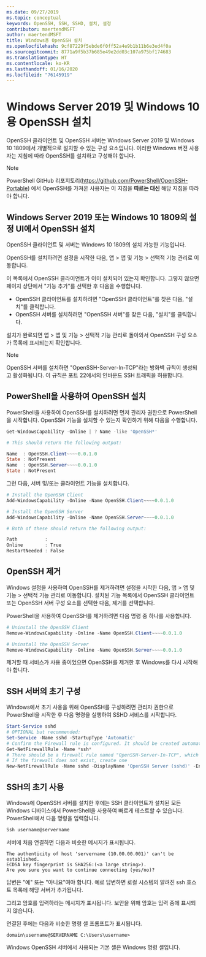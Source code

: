 ```yaml
---
ms.date: 09/27/2019
ms.topic: conceptual
keywords: OpenSSH, SSH, SSHD, 설치, 설정
contributor: maertendMSFT
author: maertendMSFT
title: Windows용 OpenSSH 설치
ms.openlocfilehash: 9cf87229f5ebde6f0ff52a4e9b1b11b6e3ed4f0a
ms.sourcegitcommit: 8771a9f5b37b685e49e2dd03c107a975bf174683
ms.translationtype: HT
ms.contentlocale: ko-KR
ms.lasthandoff: 01/16/2020
ms.locfileid: "76145919"
---
```

# <a name="installation-of-openssh-for-windows-server-2019-and-windows-10"></a>Windows Server 2019 및 Windows 10용 OpenSSH 설치 #

OpenSSH 클라이언트 및 OpenSSH 서버는 Windows Server 2019 및 Windows 10 1809에서 개별적으로 설치할 수 있는 구성 요소입니다.
이러한 Windows 버전 사용자는 지침에 따라 OpenSSH를 설치하고 구성해야 합니다. 

> [!NOTE] 
> PowerShell GitHub 리포지토리(https://github.com/PowerShell/OpenSSH-Portable) 에서 OpenSSH를 가져온 사용자는 이 지침을 __따르는 대신__ 해당 지침을 따라야 합니다. 


## <a name="installing-openssh-from-the-settings-ui-on-windows-server-2019-or-windows-10-1809"></a>Windows Server 2019 또는 Windows 10 1809의 설정 UI에서 OpenSSH 설치

OpenSSH 클라이언트 및 서버는 Windows 10 1809의 설치 가능한 기능입니다. 

OpenSSH를 설치하려면 설정을 시작한 다음, 앱 > 앱 및 기능 > 선택적 기능 관리로 이동합니다. 

이 목록에서 OpenSSH 클라이언트가 이미 설치되어 있는지 확인합니다. 그렇지 않으면 페이지 상단에서 "기능 추가"를 선택한 후 다음을 수행합니다. 

* OpenSSH 클라이언트를 설치하려면 "OpenSSH 클라이언트"를 찾은 다음, "설치"를 클릭합니다. 
* OpenSSH 서버를 설치하려면 "OpenSSH 서버"를 찾은 다음, "설치"를 클릭합니다. 

설치가 완료되면 앱 > 앱 및 기능 > 선택적 기능 관리로 돌아와서 OpenSSH 구성 요소가 목록에 표시되는지 확인합니다.

> [!NOTE]
> OpenSSH 서버를 설치하면 "OpenSSH-Server-In-TCP"라는 방화벽 규칙이 생성되고 활성화됩니다. 이 규칙은 포트 22에서의 인바운드 SSH 트래픽을 허용합니다. 

## <a name="installing-openssh-with-powershell"></a>PowerShell을 사용하여 OpenSSH 설치 

PowerShell을 사용하여 OpenSSH를 설치하려면 먼저 관리자 권한으로 PowerShell을 시작합니다.
OpenSSH 기능을 설치할 수 있는지 확인하기 위해 다음을 수행합니다.

```powershell
Get-WindowsCapability -Online | ? Name -like 'OpenSSH*'

# This should return the following output:

Name  : OpenSSH.Client~~~~0.0.1.0
State : NotPresent
Name  : OpenSSH.Server~~~~0.0.1.0
State : NotPresent
```

그런 다음, 서버 및/또는 클라이언트 기능을 설치합니다.

```powershell
# Install the OpenSSH Client
Add-WindowsCapability -Online -Name OpenSSH.Client~~~~0.0.1.0

# Install the OpenSSH Server
Add-WindowsCapability -Online -Name OpenSSH.Server~~~~0.0.1.0

# Both of these should return the following output:

Path          :
Online        : True
RestartNeeded : False
```

## <a name="uninstalling-openssh"></a>OpenSSH 제거

Windows 설정을 사용하여 OpenSSH를 제거하려면 설정을 시작한 다음, 앱 > 앱 및 기능 > 선택적 기능 관리로 이동합니다. 설치된 기능 목록에서 OpenSSH 클라이언트 또는 OpenSSH 서버 구성 요소를 선택한 다음, 제거를 선택합니다.

PowerShell을 사용하여 OpenSSH를 제거하려면 다음 명령 중 하나를 사용합니다.

```powershell
# Uninstall the OpenSSH Client
Remove-WindowsCapability -Online -Name OpenSSH.Client~~~~0.0.1.0

# Uninstall the OpenSSH Server
Remove-WindowsCapability -Online -Name OpenSSH.Server~~~~0.0.1.0
```

제거할 때 서비스가 사용 중이었으면 OpenSSH를 제거한 후 Windows를 다시 시작해야 합니다.


## <a name="initial-configuration-of-ssh-server"></a>SSH 서버의 초기 구성

Windows에서 초기 사용을 위해 OpenSSH를 구성하려면 관리자 권한으로 PowerShell을 시작한 후 다음 명령을 실행하여 SSHD 서비스를 시작합니다.

```powershell
Start-Service sshd
# OPTIONAL but recommended:
Set-Service -Name sshd -StartupType 'Automatic'
# Confirm the Firewall rule is configured. It should be created automatically by setup. 
Get-NetFirewallRule -Name *ssh*
# There should be a firewall rule named "OpenSSH-Server-In-TCP", which should be enabled
# If the firewall does not exist, create one
New-NetFirewallRule -Name sshd -DisplayName 'OpenSSH Server (sshd)' -Enabled True -Direction Inbound -Protocol TCP -Action Allow -LocalPort 22
```

## <a name="initial-use-of-ssh"></a>SSH의 초기 사용

Windows에 OpenSSH 서버를 설치한 후에는 SSH 클라이언트가 설치된 모든 Windows 디바이스에서 PowerShell을 사용하여 빠르게 테스트할 수 있습니다. PowerShell에서 다음 명령을 입력합니다. 

```powershell
Ssh username@servername
```

서버에 처음 연결하면 다음과 비슷한 메시지가 표시됩니다.

```
The authenticity of host 'servername (10.00.00.001)' can't be established.
ECDSA key fingerprint is SHA256:(<a large string>).
Are you sure you want to continue connecting (yes/no)?
```

답변은 "예" 또는 "아니요"여야 합니다. 예로 답변하면 로컬 시스템의 알려진 ssh 호스트 목록에 해당 서버가 추가됩니다.

그리고 암호를 입력하라는 메시지가 표시됩니다. 보안을 위해 암호는 입력 중에 표시되지 않습니다. 

연결된 후에는 다음과 비슷한 명령 셸 프롬프트가 표시됩니다.

```
domain\username@SERVERNAME C:\Users\username>
```

Windows OpenSSH 서버에서 사용되는 기본 셸은 Windows 명령 셸입니다. 

